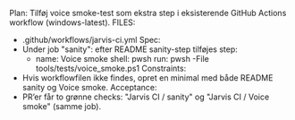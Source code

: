 Plan: Tilføj voice smoke-test som ekstra step i eksisterende GitHub Actions workflow (windows-latest).
FILES:
- .github/workflows/jarvis-ci.yml
Spec:
- Under job "sanity": efter README sanity-step tilføjes step:
  - name: Voice smoke
    shell: pwsh
    run: pwsh -File tools/tests/voice_smoke.ps1
Constraints:
- Hvis workflowfilen ikke findes, opret en minimal med både README sanity og Voice smoke.
Acceptance:
- PR’er får to grønne checks: "Jarvis CI / sanity" og "Jarvis CI / Voice smoke" (samme job).
